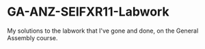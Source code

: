 # GA-ANZ-SEIFXR11-Labwork
My solutions to the labwork that I've gone and done, on the General Assembly course.
